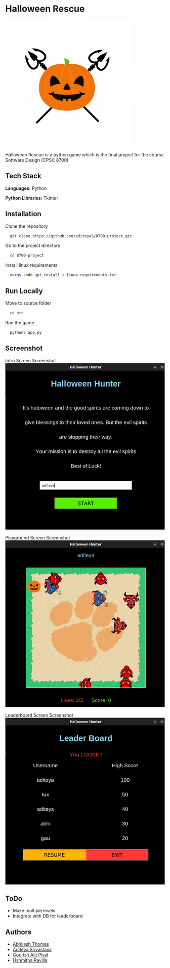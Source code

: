 
# Halloween Rescue

![Halloween Rescue](https://github.com/aditeyaS/8700-project/blob/main/pic/icon.gif)

Halloween Rescue is a python game which is the final project for the course Software Design (CPSC 8700)


## Tech Stack

**Languages:** Python

**Python Libraries:** Tkinter


## Installation

Clone the repository
```bash
  git clone https://github.com/aditeyaS/8700-project.git
```

Go to the project directory
```bash
  cd 8700-project
```

Install linux requirements
```bash
  xargs sudo apt install < linux-requirements.txt
```


## Run Locally

Move to source folder
```bash
  cd src
```

Run the game
```bash
  python3 app.py
```


## Screenshot

Intro Screen Screenshot
![Intro Screen](https://github.com/aditeyaS/8700-project/blob/main/docs/intro_scshot.png)

Playground Screen Screenshot
![Playground Screen](https://github.com/aditeyaS/8700-project/blob/main/docs/pg_scshot.png)

Leaderboard Screen Screenshot
![Leaderboard Screen](https://github.com/aditeyaS/8700-project/blob/main/docs/lb_scshot.png)


## ToDo

- Make multiple levels
- Integrate with DB for leaderboard


## Authors

- [Abhilash Thomas](https://www.github.com/aditeyaS)
- [Aditeya Srivastava](https://www.github.com/aditeyaS)
- [Gourish Ajit Pisal](https://www.github.com/aditeyaS)
- [Ushmitha Ravilla](https://www.github.com/aditeyaS)
